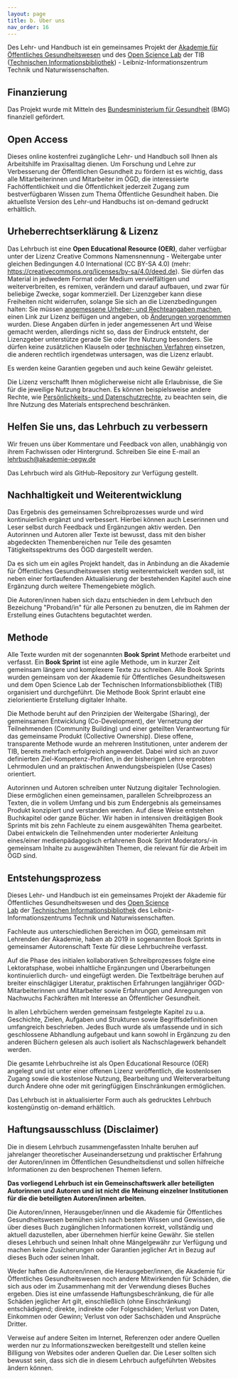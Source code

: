 ```yaml
---
layout: page
title: b. Über uns
nav_order: 16
---
```


Des Lehr- und Handbuch ist ein gemeinsames Projekt der [Akademie für
Öffentliches
Gesundheitswesen](https://www.akademie-oegw.de/startseite.html "https://www.akademie-oegw.de/startseite.html")
und des [Open Science
Lab](https://www.tib.eu/de/forschung-entwicklung/open-science "https://www.tib.eu/de/forschung-entwicklung/open-science")
der TIB ([Technischen Informationsbibliothek](https://www.tib.eu/)) -
Leibniz-Informationszentrum Technik und Naturwissenschaften. 

## **Finanzierung**

Das Projekt wurde mit Mitteln des [Bundesministerium für
Gesundheit](https://www.bundesgesundheitsministerium.de/ "Bundesministerium für Gesundheit")
(BMG) finanziell gefördert.

## **Open Access**

Dieses online kostenfrei zugängliche Lehr- und Handbuch soll Ihnen als
Arbeitshilfe im Praxisalltag dienen. Um Forschung und Lehre zur
Verbesserung der Öffentlichen Gesundheit zu fördern ist es wichtig, dass
alle Mitarbeiterinnen und Mitarbeiter im ÖGD, die interessierte
Fachöffentlichkeit und die Öffentlichkeit jederzeit Zugang zum
bestverfügbaren Wissen zum Thema Öffentliche Gesundheit haben. Die
aktuellste Version des Lehr-und Handbuchs ist on-demand gedruckt
erhältlich.

## **Urheberrechtserklärung & Lizenz**

Das Lehrbuch ist eine **Open Educational Resource (OER)**, daher
verfügbar unter der Lizenz Creative Commons Namensnennung - Weitergabe
unter gleichen Bedingungen 4.0 International (CC BY-SA 4.0) (mehr:
<https://creativecommons.org/licenses/by-sa/4.0/deed.de>). Sie dürfen
das Material in jedwedem Format oder Medium vervielfältigen und
weiterverbreiten, es remixen, verändern und darauf aufbauen, und zwar
für beliebige Zwecke, sogar kommerziell. Der Lizenzgeber kann diese
Freiheiten nicht widerrufen, solange Sie sich an die Lizenzbedingungen
halten: Sie müssen [angemessene Urheber- und Rechteangaben
machen](https://creativecommons.org/licenses/by-sa/4.0/deed.de "https://creativecommons.org/licenses/by-sa/4.0/deed.de"),
einen Link zur Lizenz beifügen und angeben, ob [Änderungen
vorgenommen](https://creativecommons.org/licenses/by-sa/4.0/deed.de "https://creativecommons.org/licenses/by-sa/4.0/deed.de")
wurden. Diese Angaben dürfen in jeder angemessenen Art und Weise gemacht
werden, allerdings nicht so, dass der Eindruck entsteht, der Lizenzgeber
unterstütze gerade Sie oder Ihre Nutzung besonders. Sie dürfen keine
zusätzlichen Klauseln oder [technischen
Verfahren](https://creativecommons.org/licenses/by-sa/4.0/deed.de "https://creativecommons.org/licenses/by-sa/4.0/deed.de")
einsetzen, die anderen rechtlich irgendetwas untersagen, was die Lizenz
erlaubt.

Es werden keine Garantien gegeben und auch keine Gewähr geleistet.

Die Lizenz verschafft Ihnen möglicherweise nicht alle Erlaubnisse, die
Sie für die jeweilige Nutzung brauchen. Es können beispielsweise andere
Rechte, wie [Persönlichkeits- und
Datenschutzrechte](https://creativecommons.org/licenses/by-sa/4.0/deed.de "https://creativecommons.org/licenses/by-sa/4.0/deed.de"),
zu beachten sein, die Ihre Nutzung des Materials entsprechend
beschränken.

## **Helfen Sie uns, das Lehrbuch zu verbessern**

Wir freuen uns über Kommentare und Feedback von allen, unabhängig von
ihrem Fachwissen oder Hintergrund. Schreiben Sie eine E-mail an
[lehrbuch@akademie-oegw.de](mailto:Tinnemann@akademie-oegw.de)

Das Lehrbuch wird als GitHub-Repository zur Verfügung gestellt. 

## **Nachhaltigkeit und Weiterentwicklung**

Das Ergebnis des gemeinsamen Schreibprozesses wurde und wird
kontinuierlich ergänzt und verbessert. Hierbei können auch Leserinnen
und Leser selbst durch Feedback und Ergänzungen aktiv werden. Den
Autorinnen und Autoren aller Texte ist bewusst, dass mit den bisher
abgedeckten Themenbereichen nur Teile des gesamten Tätigkeitsspektrums
des ÖGD dargestellt werden.

Da es sich um ein agiles Projekt handelt, das in Anbindung an die
Akademie für Öffentliches Gesundheitswesen stetig weiterentwickelt
werden soll, ist neben einer fortlaufenden Aktualisierung der
bestehenden Kapitel auch eine Ergänzung durch weitere Themengebiete
möglich.

Die Autoren/innen haben sich dazu entschieden in dem Lehrbuch den
Bezeichung "Proband/in" für alle Personen zu benutzen, die im Rahmen der
Erstellung eines Gutachtens begutachtet werden.

## **Methode**

Alle Texte wurden mit der sogenannten **Book Sprint** Methode erarbeitet
und verfasst. Ein **Book Sprint** ist eine agile Methode, um in kurzer
Zeit gemeinsam längere und komplexere Texte zu schreiben. Alle Book
Sprints wurden gemeinsam von der Akademie für Öffentliches
Gesundheitswesen und dem Open Science Lab der Technischen
Informationsbibliothek (TIB) organisiert und durchgeführt. Die Methode
Book Sprint erlaubt eine zielorientierte Erstellung digitaler Inhalte.

Die Methode beruht auf den Prinzipien der Weitergabe (Sharing), der
gemeinsamen Entwicklung (Co-Development), der Vernetzung der
Teilnehmenden (Community Building) und einer geteilten Verantwortung für
das gemeinsame Produkt (Collective Ownership). Diese offene,
transparente Methode wurde an mehreren Institutionen, unter anderem der
TIB, bereits mehrfach erfolgreich angewendet. Dabei wird sich an zuvor
definierten Ziel-Kompetenz-Profilen, in der bisherigen Lehre erprobten
Lehrmodulen und an praktischen Anwendungsbeispielen (Use Cases)
orientiert.

Autorinnen und Autoren schreiben unter Nutzung digitaler Technologien.
Diese ermöglichen einen gemeinsamen, parallelen Schreibprozess an
Texten, die in vollem Umfang und bis zum Endergebnis als gemeinsames
Produkt konzipiert und verstanden werden. Auf diese Weise entstehen
Buchkapitel oder ganze Bücher. Wir haben in intensiven dreitägigen Book
Sprints mit bis zehn Fachleute zu einem ausgewählten Thema gearbeitet.
Dabei entwickeln die Teilnehmenden unter moderierter Anleitung
eines/einer medienpädagogisch erfahrenen Book Sprint Moderators/-in
gemeinsam Inhalte zu ausgewählten Themen, die relevant für die Arbeit im
ÖGD sind.

## **Entstehungsprozess**

Dieses Lehr- und Handbuch ist ein gemeinsames Projekt der Akademie für
Öffentliches Gesundheitswesen und des [Open Science
Lab](https://www.tib.eu/de/forschung-entwicklung/open-science) der [Technischen
Informationsbibliothek](https://www.tib.eu/) des
Leibniz-Informationszentrums Technik und Naturwissenschaften.

Fachleute aus unterschiedlichen Bereichen im ÖGD, gemeinsam mit
Lehrenden der Akademie, haben ab 2019 in sogenannten Book Sprints in
gemeinsamer Autorenschaft Texte für diese Lehrbuchreihe verfasst.

Auf die Phase des initialen kollaborativen Schreibprozesses folgte eine
Lektoratsphase, wobei inhaltliche Ergänzungen und Überarbeitungen
kontinuierlich durch- und eingefügt werden. Die Textbeiträge beruhen auf
breiter einschlägiger Literatur, praktischen Erfahrungen langjähriger
ÖGD-Mitarbeiterinnen und Mitarbeiter sowie Erfahrungen und Anregungen
von Nachwuchs Fachkräften mit Interesse an Öffentlicher Gesundheit.

In allen Lehrbüchern werden gemeinsam festgelegte Kapitel zu u.a.
Geschichte, Zielen, Aufgaben und Strukturen sowie Begriffsdefinitionen
umfangreich beschrieben. Jedes Buch wurde als umfassende und in sich
geschlossene Abhandlung aufgebaut und kann sowohl in Ergänzung zu den
anderen Büchern gelesen als auch isoliert als Nachschlagewerk behandelt
werden.

Die gesamte Lehrbuchreihe ist als Open Educational Resource (OER)
angelegt und ist unter einer offenen Lizenz veröffentlich, die
kostenlosen Zugang sowie die kostenlose Nutzung, Bearbeitung und
Weiterverarbeitung durch Andere ohne oder mit geringfügigen
Einschränkungen ermöglichen.

Das Lehrbuch ist in aktualisierter Form auch als gedrucktes Lehrbuch
kostengünstig on-demand erhältlich.

## **Haftungsausschluss (Disclaimer)**

Die in diesem Lehrbuch zusammengefassten Inhalte beruhen auf jahrelanger
theoretischer Auseinandersetzung und praktischer Erfahrung der
Autoren/innen im Öffentlichen Gesundheitsdienst und sollen hilfreiche
Informationen zu den besprochenen Themen liefern.

**Das vorliegend Lehrbuch ist ein Gemeinschaftswerk aller beteiligten
Autorinnen und Autoren und ist nicht die Meinung einzelner Institutionen
für die die beteiligten Autoren/innen arbeiten.**

Die Autoren/innen, Herausgeber/innen und die Akademie für Öffentliches
Gesundheitswesen bemühen sich nach bestem Wissen und Gewissen, die über
dieses Buch zugänglichen Informationen korrekt, vollständig und aktuell
dazustellen, aber übernehmen hierfür keine Gewähr. Sie stellen dieses
Lehrbuch und seinen Inhalt ohne Mängelgewähr zur Verfügung und machen
keine Zusicherungen oder Garantien jeglicher Art in Bezug auf dieses
Buch oder seinen Inhalt.

Weder haften die Autoren/innen, die Herausgeber/innen, die Akademie für
Öffentliches Gesundheitswesen noch andere Mitwirkenden für Schäden, die
sich aus oder im Zusammenhang mit der Verwendung dieses Buches ergeben.
Dies ist eine umfassende Haftungsbeschränkung, die für alle Schäden
jeglicher Art gilt, einschließlich (ohne Einschränkung) entschädigend;
direkte, indirekte oder Folgeschäden; Verlust von Daten, Einkommen oder
Gewinn; Verlust von oder Sachschäden und Ansprüche Dritter.

Verweise auf andere Seiten im Internet, Referenzen oder andere Quellen
werden nur zu Informationszwecken bereitgestellt und stellen keine
Billigung von Websites oder anderen Quellen dar. Die Leser sollten sich
bewusst sein, dass sich die in diesem Lehrbuch aufgeführten Websites
ändern können.

 

<div class="section fnlist" data-role="doc-footnotes">

</div>

